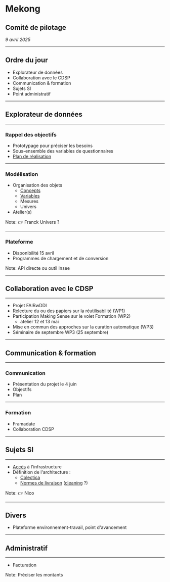 # Mekong

## Comité de pilotage

*9 avril 2025*

---

## Ordre du jour

- Explorateur de données
- Collaboration avec le CDSP
- Communication & formation
- Sujets SI
- Point administratif

---

## Explorateur de données

----

### Rappel des objectifs

- Prototypage pour préciser les besoins
- Sous-ensemble des variables de questionnaires
- [Plan de réalisation](https://github.com/Making-Sense-Info/Suivi-Constances/blob/main/ms23/pilote-explorateur-metadonnees-2025.md)

----

### Modélisation

- Organisation des objets
  - [Concepts](https://github.com/Making-Sense-Info/Mekong/blob/main/doc/ddi-model.md#concepts)
  - [Variables](https://github.com/Making-Sense-Info/Mekong/blob/main/doc/ddi-model.md#variables)
  - Mesures
  - Univers
- Atelier(s)

Note:
👉 Franck
Univers ?

----

### Plateforme

- Disponibilité 15 avril
- Programmes de chargement et de conversion

Note:
API directe ou outil Insee

---

## Collaboration avec le CDSP

----

- Projet FAIRwDDI
- Relecture du ou des papiers sur la réutilisabilité (WP1)
- Participation Making Sense sur le volet Formation (WP2)
  - atelier 12 et 13 mai
- Mise en commun des approches sur la curation automatique (WP3)
- Séminaire de septembre WP3 (25 septembre)

---

## Communication & formation

----

### Communication

- Présentation du projet le 4 juin
- Objectifs
- Plan

----

### Formation

- Framadate
- Collaboration CDSP

---

## Sujets SI

----

- [Accès](https://github.com/Making-Sense-Info/Suivi-Constances/blob/main/ms23/meetings/20250213-reu-tech-cleaning/SI.md#plates-formes-existantes) à l'infrastructure
- Définition de l'architecture :
  - [Colectica](https://github.com/Making-Sense-Info/Suivi-Constances/blob/main/ms23/meetings/20250213-reu-tech-cleaning/SI.md#plates-formes-existantes)
  - [Normes de livraison](https://github.com/Making-Sense-Info/Suivi-Constances/blob/main/ms23/meetings/20250213-reu-tech-cleaning/SI.md#plates-formes-existantes) ([cleaning](https://github.com/Making-Sense-Info/Suivi-Constances/blob/main/ms23/meetings/20250213-reu-tech-cleaning/cleaning.md) ?)

Note:
👉 Nico

---

## Divers

- Plateforme environnement-travail, point d'avancement

---

## Administratif

----

- Facturation


Note:
Préciser les montants